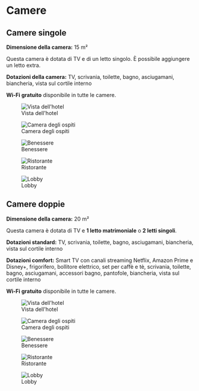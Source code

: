# **Camere**

## Camere singole

**Dimensione della camera:** 15 m²

Questa camera è dotata di TV e di un letto singolo. È possibile aggiungere un letto extra.

**Dotazioni della camera:** TV, scrivania, toilette, bagno, asciugamani, biancheria, vista sul cortile interno

**Wi-Fi gratuito** disponibile in tutte le camere.

<div class="gallery">

<figure>
  <img src="https://placehold.co/400" alt="Vista dell'hotel">
  <figcaption>Vista dell'hotel</figcaption>
</figure>

<figure>
  <img src="https://placehold.co/400" alt="Camera degli ospiti">
  <figcaption>Camera degli ospiti</figcaption>
</figure>

<figure>
  <img src="https://placehold.co/400" alt="Benessere">
  <figcaption>Benessere</figcaption>
</figure>

<figure>
  <img src="https://placehold.co/400" alt="Ristorante">
  <figcaption>Ristorante</figcaption>
</figure>

<figure>
  <img src="https://placehold.co/400" alt="Lobby">
  <figcaption>Lobby</figcaption>
</figure>

</div>

## Camere doppie

**Dimensione della camera:** 20 m²

Questa camera è dotata di TV e **1 letto matrimoniale** o **2 letti singoli**.

**Dotazioni standard:** TV, scrivania, toilette, bagno, asciugamani, biancheria, vista sul cortile interno

**Dotazioni comfort:** Smart TV con canali streaming Netflix, Amazon Prime e Disney+, frigorifero, bollitore elettrico, set per caffè e tè, scrivania, toilette, bagno, asciugamani, accessori bagno, pantofole, biancheria, vista sul cortile interno

**Wi-Fi gratuito** disponibile in tutte le camere.

<div class="gallery">

<figure>
  <img src="https://placehold.co/400" alt="Vista dell'hotel">
  <figcaption>Vista dell'hotel</figcaption>
</figure>

<figure>
  <img src="https://placehold.co/400" alt="Camera degli ospiti">
  <figcaption>Camera degli ospiti</figcaption>
</figure>

<figure>
  <img src="https://placehold.co/400" alt="Benessere">
  <figcaption>Benessere</figcaption>
</figure>

<figure>
  <img src="https://placehold.co/400" alt="Ristorante">
  <figcaption>Ristorante</figcaption>
</figure>

<figure>
  <img src="https://placehold.co/400" alt="Lobby">
  <figcaption>Lobby</figcaption>
</figure>

</div>
